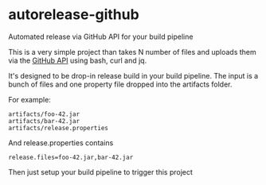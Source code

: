 autorelease-github
==================

Automated release via GitHub API for your build pipeline

This is a very simple project than takes N number of files and uploads them via the [GitHub API](https://developer.github.com/v3/repos/releases/) using bash, curl and jq.

It's designed to be drop-in release build in your build pipeline. The input is a bunch of files and one property file dropped into the artifacts folder. 

For example:
```
artifacts/foo-42.jar
artifacts/bar-42.jar
artifacts/release.properties
```

And release.properties contains

```
release.files=foo-42.jar,bar-42.jar
```


Then just setup your build pipeline to trigger this project
